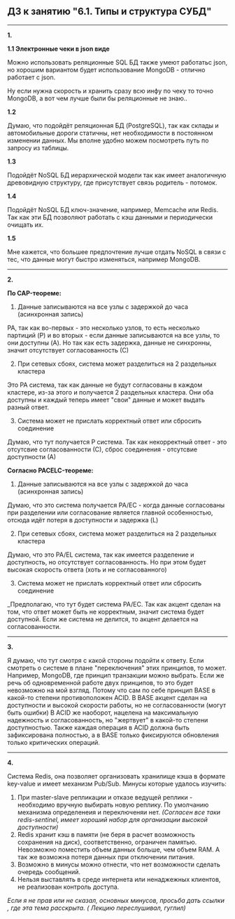 ## ДЗ к занятию "6.1. Типы и структура СУБД"
___
**1.**


**1.1 Электронные чеки в json виде** 

Можно использовать реляционные SQL БД также умеют работатьс json, но хорошим вариантом будет использование MongoDB - отлично работает с json.

Ну если нужна скорость и хранить сразу всю инфу по чеку то точно MongoDB, а вот чем лучше были бы реляционные не знаю..

**1.2**
  
Думаю, что подойдёт реляционная БД (PostgreSQL), так как склады и автомобильные дороги статичны, нет необходимости в постоянном изменении данных. Мы вполне удобно можем посмотреть путь по запросу из таблицы.

**1.3**

Подойдёт NoSQL БД иерархической модели так как имеет аналогичную древовидную структуру, где присутствует связь родитель - потомок.

**1.4**

Подойдёт NoSQL БД ключ-значение, например, Memcache или Redis. Так как эти БД позволяют работать с кэш данными и периодически очищать их.

**1.5**

Мне кажется, что большее предпочтение лучше отдать NoSQL в связи с тес, что данные могут быстро изменяться, например MongoDB.


___
**2.**

**По CAP-теореме:**

1. Данные записываются на все узлы с задержкой до часа (асинхронная запись)

PA, так как во-первых - это несколько узлов, то есть несколько партиций (P) и во вторых - если данные записываются на все узлы, то они доступны (A). Но так как есть задержка, данные не синхронны, значит отсутствует согласованность (С)

2. При сетевых сбоях, система может разделиться на 2 раздельных кластера

Это PA система, так как данные не будут согласованы в каждом кластере, из-за этого и получается 2 раздельных кластера. Они оба доступны и каждый теперь имеет "свои" данные и может выдать разный ответ.

3. Система может не прислать корректный ответ или сбросить соединение

Думаю, что тут получается P система. Так как некорректный ответ - это отсутсвие согласованности (С), сброс соединения - отсутсвие доступности (А)

**Согласно PACELC-теореме:**

1. Данные записываются на все узлы с задержкой до часа (асинхронная запись)

Думаю, что это система получается PA/EC - когда данные согласованы при разделении или согласование является главной особенностью, отсюда идёт потеря в доступности и задержка (L)

2. При сетевых сбоях, система может разделиться на 2 раздельных кластера

Думаю, что это PA/EL система, так как имеется разделение и доступность, но отсутствует согласованность. Но при этом будет высокая скорость ответа (хоть и не согласованного)

3. Система может не прислать корректный ответ или сбросить соединение

_Предполагаю, что тут будет система PA/EC. Так как акцент сделан на том, что ответ может быть не корректным, значит система будет доступной. Если же система не делится, то акцент делается на согласованности.

___
**3.**

Я думаю, что тут смотря с какой стороны подойти к ответу. Если смотреть о системе в плане "переключения" этих принципов, то может. Например, MongoDB, где принцип транзакции можно выбрать.
Если же речь об одновременной работе двух принципов, то это будет невозможно на мой взгляд. Потому что сам по себе принцип BASE в какой-то степени противоположен ACID. В BASE акцент сделан на доступности и высокой скорости работы, но не согласованности (могут быть ошибки)
В ACID же наоборот, нацелена на максимальную надежность и согласованность, но "жертвует" в какой-то степени доступностью. Также каждая операция в ACID должна быть зафиксирована полностью, а в BASE только фиксируются обновления только критических операций.
___
**4.**

Cистема Redis, она позволяет организовать хранилище кэша в формате key-value и имеет механизм Pub/Sub. 
Минусы которые удалось изучить: 
1. При master-slave репликации и отказе ведущей реплики - необходимо вручную выбирать новую реплику. По умолчанию механизма определенеия и переключеняи нет. _(Согласен все таки redis-sentinel, имеет хороший набор для организации высокой доступности)_
2. Redis хранит кэш в памяти (не беря в расчет возможность сохранения на диск), соответственно, ограничен памятью. Невозможно поместить объем данных больше, чем объем RAM. А так же возможна потеря данных при отключении питания.
3. Возможно в минусы можно отнести, что нет возможности сделать очередь сообщений.
4. Нельзя выставлять в среде интернета или ненаджежных клиентов, не реализован контроль доступа.

_Если я не прав или не сказал, основных минусов, просьба дать ссылки , где эта тема расскрыта. ( Лекцию переслушивал, гуглил)_

